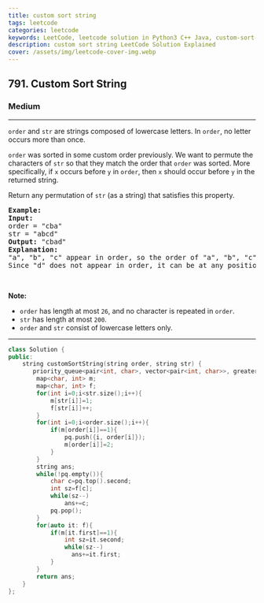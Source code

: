 ```yaml
---
title: custom sort string
tags: leetcode
categories: leetcode
keywords: LeetCode, leetcode solution in Python3 C++ Java, custom-sort-string solution
description: custom sort string LeetCode Solution Explained
cover: /assets/img/leetcode-cover-img.webp
---
```





<h2>791. Custom Sort String</h2><h3>Medium</h3><hr><div><p><code>order</code> and <code>str</code> are strings composed of lowercase letters. In <code>order</code>, no letter occurs more than once.</p>

<p><code>order</code> was sorted in some custom order previously. We want to permute the characters of <code>str</code> so that they match the order that <code>order</code> was sorted. More specifically, if <code>x</code> occurs before <code>y</code> in <code>order</code>, then <code>x</code> should occur before <code>y</code> in the returned string.</p>

<p>Return any permutation of <code>str</code> (as a string) that satisfies this property.</p>

<pre><strong>Example:</strong>
<strong>Input:</strong> 
order = "cba"
str = "abcd"
<strong>Output:</strong> "cbad"
<strong>Explanation:</strong> 
"a", "b", "c" appear in order, so the order of "a", "b", "c" should be "c", "b", and "a". 
Since "d" does not appear in order, it can be at any position in the returned string. "dcba", "cdba", "cbda" are also valid outputs.
</pre>

<p>&nbsp;</p>

<p><strong>Note:</strong></p>

<ul>
	<li><code>order</code> has length at most <code>26</code>, and no character is repeated in <code>order</code>.</li>
	<li><code>str</code> has length at most <code>200</code>.</li>
	<li><code>order</code> and <code>str</code> consist of lowercase letters only.</li>
</ul>
</div>

---




```cpp
class Solution {
public:
    string customSortString(string order, string str) {
       priority_queue<pair<int, char>, vector<pair<int, char>>, greater<pair<int, char>> > pq;
        map<char, int> m;
        map<char, int> f;
        for(int i=0;i<str.size();i++){
            m[str[i]]=1;
            f[str[i]]++;
        }
        for(int i=0;i<order.size();i++){
            if(m[order[i]]==1){
                pq.push({i, order[i]});
                m[order[i]]=2;
            }
        }
        string ans;
        while(!pq.empty()){
            char c=pq.top().second;
            int sz=f[c];
            while(sz--)
                ans+=c;
            pq.pop();
        }
        for(auto it: f){
            if(m[it.first]==1){
                int sz=it.second;
                while(sz--)
                  ans+=it.first;
            }
        }
        return ans; 
    }
};
```
